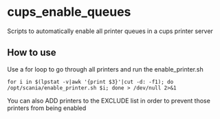 # cups_enable_queues
Scripts to automatically enable all printer queues in a cups printer server

## How to use
Use a for loop to go through all printers and run the enable_printer.sh

```
for i in $(lpstat -v|awk '{print $3}'|cut -d: -f1); do /opt/scania/enable_printer.sh $i; done > /dev/null 2>&1
```

You can also ADD printers to the EXCLUDE list in order to prevent those printers from being enabled
